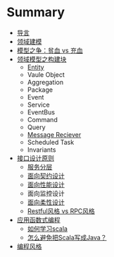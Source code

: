 # Summary

* [导言](README.md)
* [领域建模](chapter1-about-ddd.md)
* [模型之争：贫血 vs 充血](mo-xing-zhi-zheng-ff1a-pin-xie-vs-chong-xie.md)
* [领域模型之构建块](ling-yu-mo-xing-zhi-gou-jian-kuai.md)
  * [Entity](ling-yu-mo-xing-zhi-gou-jian-kuai/entity.md)
  * Vaule Object
  * Aggregation
  * Package
  * Event
  * Service
  * EventBus
  * Command
  * Query
  * [Message Reciever](ling-yu-mo-xing-zhi-gou-jian-kuai/message-handler.md)
  * Scheduled Task
  * Invariants
* [接口设计原则](jie-kou-she-ji-yuan-ze.md)
  * [服务分层](jie-kou-she-ji-yuan-ze/fu-wu-fen-ceng.md)
  * [面向契约设计](jie-kou-she-ji-yuan-ze/mian-xiang-qi-yue-she-ji.md)
  * [面向性能设计](jie-kou-she-ji-yuan-ze/mian-xiang-xing-neng-she-ji.md)
  * 面向监控设计
  * [面向柔性设计](jie-kou-she-ji-yuan-ze/rou-xing-she-ji.md)
  * [Restful风格 vs RPC风格](jie-kou-she-ji-yuan-ze/restfulfeng-ge-vs-rpc-feng-ge.md)
* [应用函数式编程](ying-yong-han-shu-shi-bian-cheng.md)
  * [如何学习scala](ying-yong-han-shu-shi-bian-cheng/ru-he-xue-xi-scala.md)
  * [怎么避免把Scala写成Java？](ying-yong-han-shu-shi-bian-cheng/zen-yao-bi-mian-ba-scala-xie-cheng-java.md)
* [编程风格](bian-cheng-feng-ge.md)

